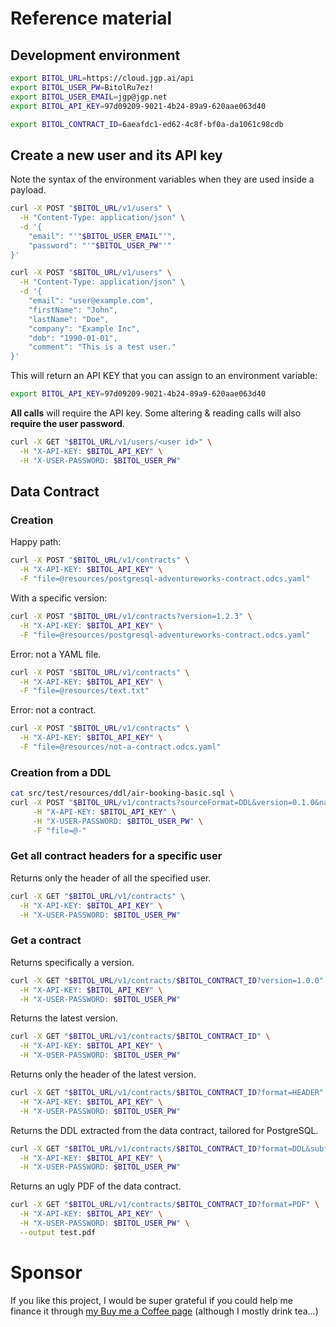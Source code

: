 # Reference material

## Development environment

```bash
export BITOL_URL=https://cloud.jgp.ai/api
export BITOL_USER_PW=BitolRu7ez!
export BITOL_USER_EMAIL=jgp@jgp.net
export BITOL_API_KEY=97d09209-9021-4b24-89a9-620aae063d40

export BITOL_CONTRACT_ID=6aeafdc1-ed62-4c8f-bf0a-da1061c98cdb
```

## Create a new user and its API key

Note the syntax of the environment variables when they are used inside a payload.

```bash
curl -X POST "$BITOL_URL/v1/users" \
  -H "Content-Type: application/json" \
  -d '{
    "email": "'"$BITOL_USER_EMAIL"'",
    "password": "'"$BITOL_USER_PW"'"
}'
```

```bash
curl -X POST "$BITOL_URL/v1/users" \
  -H "Content-Type: application/json" \
  -d '{
    "email": "user@example.com",
    "firstName": "John",
    "lastName": "Doe",
    "company": "Example Inc",
    "dob": "1990-01-01",
    "comment": "This is a test user."
}'
```

This will return an API KEY that you can assign to an environment variable:

```bash
export BITOL_API_KEY=97d09209-9021-4b24-89a9-620aae063d40
```

**All calls** will require the API key. Some altering & reading calls will also **require the user password**.

```bash
curl -X GET "$BITOL_URL/v1/users/<user id>" \
  -H "X-API-KEY: $BITOL_API_KEY" \
  -H "X-USER-PASSWORD: $BITOL_USER_PW"
```

## Data Contract

### Creation

Happy path:

```bash
curl -X POST "$BITOL_URL/v1/contracts" \
  -H "X-API-KEY: $BITOL_API_KEY" \
  -F "file=@resources/postgresql-adventureworks-contract.odcs.yaml"
```

With a specific version:

```bash
curl -X POST "$BITOL_URL/v1/contracts?version=1.2.3" \
  -H "X-API-KEY: $BITOL_API_KEY" \
  -F "file=@resources/postgresql-adventureworks-contract.odcs.yaml"
```

Error: not a YAML file.

```bash
curl -X POST "$BITOL_URL/v1/contracts" \
  -H "X-API-KEY: $BITOL_API_KEY" \
  -F "file=@resources/text.txt"
```

Error: not a contract.

```bash
curl -X POST "$BITOL_URL/v1/contracts" \
  -H "X-API-KEY: $BITOL_API_KEY" \
  -F "file=@resources/not-a-contract.odcs.yaml"
```

### Creation from a DDL

```bash
cat src/test/resources/ddl/air-booking-basic.sql \
curl -X POST "$BITOL_URL/v1/contracts?sourceFormat=DDL&version=0.1.0&name=MyDDLContract&domain=Finance&tenant=Acme" \
     -H "X-API-KEY: $BITOL_API_KEY" \
     -H "X-USER-PASSWORD: $BITOL_USER_PW" \
     -F "file=@-"
```

### Get all contract headers for a specific user

Returns only the header of all the specified user.

```bash
curl -X GET "$BITOL_URL/v1/contracts" \
  -H "X-API-KEY: $BITOL_API_KEY" \
  -H "X-USER-PASSWORD: $BITOL_USER_PW"
```  

### Get a contract

Returns specifically a version.

```bash
curl -X GET "$BITOL_URL/v1/contracts/$BITOL_CONTRACT_ID?version=1.0.0" \
  -H "X-API-KEY: $BITOL_API_KEY" \
  -H "X-USER-PASSWORD: $BITOL_USER_PW"
```

Returns the latest version.

```bash
curl -X GET "$BITOL_URL/v1/contracts/$BITOL_CONTRACT_ID" \
  -H "X-API-KEY: $BITOL_API_KEY" \
  -H "X-USER-PASSWORD: $BITOL_USER_PW"
```

Returns only the header of the latest version.

```bash
curl -X GET "$BITOL_URL/v1/contracts/$BITOL_CONTRACT_ID?format=HEADER" \
  -H "X-API-KEY: $BITOL_API_KEY" \
  -H "X-USER-PASSWORD: $BITOL_USER_PW"
```

Returns the DDL extracted from the data contract, tailored for PostgreSQL.

```bash
curl -X GET "$BITOL_URL/v1/contracts/$BITOL_CONTRACT_ID?format=DDL&subformat=PostgreSQL" \
  -H "X-API-KEY: $BITOL_API_KEY" \
  -H "X-USER-PASSWORD: $BITOL_USER_PW"
```

Returns an ugly PDF of the data contract.

```bash
curl -X GET "$BITOL_URL/v1/contracts/$BITOL_CONTRACT_ID?format=PDF" \
  -H "X-API-KEY: $BITOL_API_KEY" \
  -H "X-USER-PASSWORD: $BITOL_USER_PW" \
  --output test.pdf
```



# Sponsor

If you like this project, I would be super grateful if you could help me finance it through [my Buy me a Coffee page](https://buymeacoffee.com/jgperrin) (although I mostly drink tea...)
